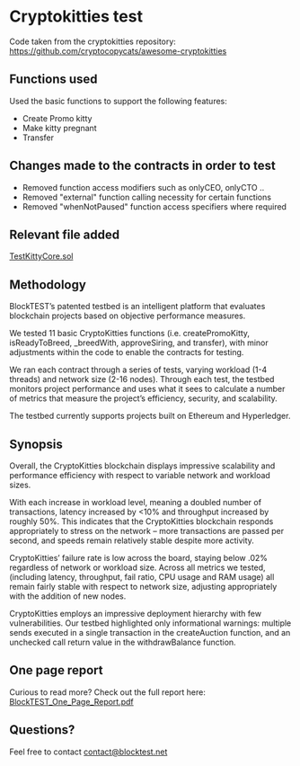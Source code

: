 # Cryptokitties test

Code taken from the cryptokitties repository: https://github.com/cryptocopycats/awesome-cryptokitties

## Functions used

Used the basic functions to support the following features:

- Create Promo kitty
- Make kitty pregnant
- Transfer

## Changes made to the contracts in order to test

- Removed function access modifiers such as onlyCEO, onlyCTO ..
- Removed "external" function calling necessity for certain functions
- Removed "whenNotPaused" function access specifiers where required

## Relevant file added

[TestKittyCore.sol](https://github.com/blocktest-official/cryptokitties-test/blob/master/contracts/TestKittyCore.sol)

## Methodology

BlockTEST’s patented testbed is an intelligent platform that evaluates blockchain projects based on objective performance measures.

We tested 11 basic CryptoKitties functions (i.e. createPromoKitty, isReadyToBreed, \_breedWith, approveSiring, and transfer), with minor adjustments within the code to enable the contracts for testing. 

We ran each contract through a series of tests, varying workload (1-4 threads) and network size (2-16 nodes). Through each test, the testbed monitors project performance and uses what it sees to calculate a number of metrics that measure the project’s efficiency, security, and scalability.

The testbed currently supports projects built on Ethereum and Hyperledger.

## Synopsis

Overall, the CryptoKitties blockchain displays impressive scalability and performance efficiency with respect to variable network and workload sizes.

With each increase in workload level, meaning a doubled number of transactions, latency increased by <10% and throughput increased by roughly 50%. This indicates that the CryptoKitties blockchain responds appropriately to stress on the network – more transactions are passed per second, and speeds remain relatively stable despite more activity.

CryptoKitties’ failure rate is low across the board, staying below .02% regardless of network or workload size. Across all metrics we tested, (including latency, throughput, fail ratio, CPU usage and RAM usage) all remain fairly stable with respect to network size, adjusting appropriately with the addition of new nodes.

CryptoKitties employs an impressive deployment hierarchy with few vulnerabilities. Our testbed highlighted only informational warnings: multiple sends executed in a single transaction in the createAuction function, and an unchecked call return value in the withdrawBalance function.

## One page report

Curious to read more? Check out the full report here: [BlockTEST_One_Page_Report.pdf](https://github.com/blocktest-official/cryptokitties-test/blob/master/BlockTEST_One_Page_Report.pdf)

## Questions?

Feel free to contact contact@blocktest.net